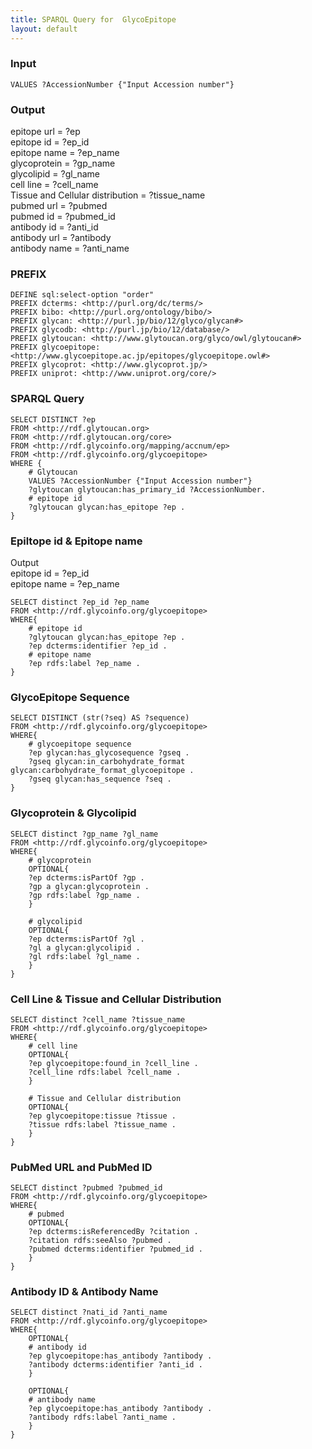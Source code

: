 ```yaml
---
title: SPARQL Query for  GlycoEpitope
layout: default
---
```


### Input
`VALUES ?AccessionNumber {"Input Accession number"}`


### Output
epitope url = ?ep  
epitope id = ?ep\_id  
epitope name = ?ep_name   
glycoprotein = ?gp_name   
glycolipid = ?gl_name   
cell line = ?cell_name   
Tissue and Cellular distribution = ?tissue_name  
pubmed url = ?pubmed   
pubmed id = ?pubmed_id  
antibody id = ?anti_id   
antibody url = ?antibody   
antibody name = ?anti_name  

### PREFIX  
```
DEFINE sql:select-option "order"
PREFIX dcterms: <http://purl.org/dc/terms/>
PREFIX bibo: <http://purl.org/ontology/bibo/>
PREFIX glycan: <http://purl.jp/bio/12/glyco/glycan#> 
PREFIX glycodb: <http://purl.jp/bio/12/database/>
PREFIX glytoucan: <http://www.glytoucan.org/glyco/owl/glytoucan#>
PREFIX glycoepitope: <http://www.glycoepitope.ac.jp/epitopes/glycoepitope.owl#>
PREFIX glycoprot: <http://www.glycoprot.jp/>
PREFIX uniprot: <http://www.uniprot.org/core/>
```

### SPARQL Query  
```
SELECT DISTINCT ?ep
FROM <http://rdf.glytoucan.org>
FROM <http://rdf.glytoucan.org/core>
FROM <http://rdf.glycoinfo.org/mapping/accnum/ep>
FROM <http://rdf.glycoinfo.org/glycoepitope>
WHERE {
	# Glytoucan
	VALUES ?AccessionNumber {"Input Accession number"}
	?glytoucan glytoucan:has_primary_id ?AccessionNumber.
	# epitope id
	?glytoucan glycan:has_epitope ?ep .
}

```

### Epiltope id & Epitope name  
Output  
epitope id = ?ep_id  
epitope name = ?ep_name  

```
SELECT distinct ?ep_id ?ep_name 
FROM <http://rdf.glycoinfo.org/glycoepitope>
WHERE{
	# epitope id
	?glytoucan glycan:has_epitope ?ep .
	?ep dcterms:identifier ?ep_id .
	# epitope name
	?ep rdfs:label ?ep_name .
}
```

### GlycoEpitope Sequence
```
SELECT DISTINCT (str(?seq) AS ?sequence)
FROM <http://rdf.glycoinfo.org/glycoepitope>
WHERE{
	# glycoepitope sequence
	?ep glycan:has_glycosequence ?gseq .
	?gseq glycan:in_carbohydrate_format glycan:carbohydrate_format_glycoepitope .
	?gseq glycan:has_sequence ?seq .
}
```

### Glycoprotein & Glycolipid
```
SELECT distinct ?gp_name ?gl_name
FROM <http://rdf.glycoinfo.org/glycoepitope>
WHERE{
	# glycoprotein
	OPTIONAL{
	?ep dcterms:isPartOf ?gp .
	?gp a glycan:glycoprotein .
	?gp rdfs:label ?gp_name .
	}

	# glycolipid
	OPTIONAL{ 
	?ep dcterms:isPartOf ?gl .
	?gl a glycan:glycolipid .
    ?gl rdfs:label ?gl_name .
	}
}
```

### Cell Line & Tissue and Cellular Distribution
```
SELECT distinct ?cell_name ?tissue_name
FROM <http://rdf.glycoinfo.org/glycoepitope>
WHERE{
	# cell line
	OPTIONAL{
	?ep glycoepitope:found_in ?cell_line .
	?cell_line rdfs:label ?cell_name .
	}

	# Tissue and Cellular distribution 
	OPTIONAL{
	?ep glycoepitope:tissue ?tissue .
	?tissue rdfs:label ?tissue_name .
	}
}
```

### PubMed URL and PubMed ID
```
SELECT distinct ?pubmed ?pubmed_id
FROM <http://rdf.glycoinfo.org/glycoepitope>
WHERE{
	# pubmed
	OPTIONAL{
	?ep dcterms:isReferencedBy ?citation .
	?citation rdfs:seeAlso ?pubmed .
	?pubmed dcterms:identifier ?pubmed_id .
	}
}
```

### Antibody ID & Antibody Name
```
SELECT distinct ?nati_id ?anti_name
FROM <http://rdf.glycoinfo.org/glycoepitope>
WHERE{
	OPTIONAL{
	# antibody id
	?ep glycoepitope:has_antibody ?antibody .
	?antibody dcterms:identifier ?anti_id .
	}

	OPTIONAL{
	# antibody name
	?ep glycoepitope:has_antibody ?antibody .
	?antibody rdfs:label ?anti_name .
	}
}
```
